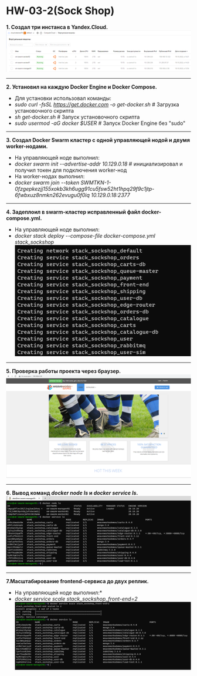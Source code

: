 # HW-03-2(Sock Shop)

**1. Создал три инстанса в Yandex.Cloud.**
![vm_swarm](./images/vm_swarm.PNG)
___
**2. Установил на каждую Docker Engine и Docker Compose.**
- Для установки использовал команды:
- _sudo curl -fsSL https://get.docker.com -o get-docker.sh_   # Загрузка установочного скрипта
- _sh get-docker.sh_   # Запуск установочного скрипта
- _sudo usermod -aG docker $USER_   # Запуск Docker Engine без "sudo"
___
**3. Создал Docker Swarm кластер с одной управляющей нодой и двумя worker-нодами.**
- На управляющей ноде выполнил:
- _docker swarm init --advertise-addr 10.129.0.18_   # инициализировал и получил токен для подключения worker-нод
- На worker-нодах выполнил:
- _docker swarm join --token SWMTKN-1-0fzgepkezjj155xokb3kh6ugg91cu5fsw52ht1hpq29f9c1jtp-6fwbxuz8nmkn262evugu0f0iq 10.129.0.18:2377_
___
**4. Задеплоил в swarm-кластер исправленный файл docker-compose.yml.**
- На управляющей ноде выполнил:
- _docker stack deploy --compose-file docker-compose.yml stack_sockshop_
![deploy_stack](./images/deploy_stack.PNG)
___
**5. Проверка работы проекта через браузер.**
![sock_shop](./images/sock_shop.PNG)
___
**6. Вывод команд _docker node ls_ и _docker service ls_.**
![swarm_cmd](./images/swarm_cmd.PNG)
___
**7.Масштабирование frontend-сервиса до двух реплик.**
- На управляющей ноде выполнил:*
- _docker service scale stack_sockshop_front-end=2_
![swarm_repl](./images/swarm_repl.PNG)
